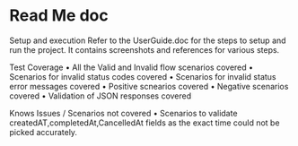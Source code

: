 # Read Me doc

Setup and execution
Refer to the UserGuide.doc for the steps to setup and run the project. It contains screenshots and references for various steps.

Test Coverage 
•	All the Valid and Invalid flow scenarios covered
•	Scenarios for invalid status codes covered
•	Scenarios for invalid status error messages covered
•	Positive scnearios covered
•	Negative scenarios covered
•	Validation of JSON responses covered

Knows Issues / Scenarios not covered
•	Scenarios to validate createdAT,completedAt,CancelledAt fields as the exact time could not be picked accurately.

